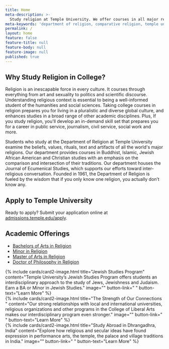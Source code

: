 ```yaml
---
title: Home
meta-description: >-
  Study religion at Temple University. We offer courses in all major religions, with an emphasis on the comparison and intersection of     their traditions. 
meta-keywords: 'department of religion, comparative religion, temple university, buddhist studies, islamic studies, christian studies'
permalink: /
layout: home
feature: false
feature-title: null
feature-body: null
feature-image: null
published: true
---
```

## Why Study Religion in College?
Religion is an inescapable force in every culture. It courses through everything from art and sexuality to politics and scientific discourse. Understanding religious context is essential to being a well-informed student of the humanities and social sciences. Taking college courses in religion prepares you for living in a pluralistic and diverse global culture, and enhances studies in a broad range of other academic disciplines. Plus, If you study religion, you'll develop an in-demand skill set that prepares you for a career in public service, journalism, civil service, social work and more.

Students who study at the Department of Religion at Temple University examine the beliefs, values, rituals, text and artifacts of 
all the world's major religions. Our department provides courses in Buddhist, Islamic, Jewish African American and Christian studies with an emphasis on the comparison and intersection of their traditions. Our department houses the Journal of Ecumenical Studies, which supports our efforts toward inter-religious conversation. Founded in 1961, the Department of Religion is fueled by the wisdom that if you only know one religion, you actually don’t know any. 

## Apply to Temple University
Ready to apply? Submit your application online at [admissions.temple.edu/apply](http://admissions.temple.edu/apply).

## Academic Offerings

- [Bachelors of Arts in Religion](http://bulletin.temple.edu/undergraduate/liberal-arts/religion/ba-religion/)
- [Minor in Religion](http://bulletin.temple.edu/undergraduate/liberal-arts/religion/minor-religion/)
- [Master of Arts in Religion](http://bulletin.temple.edu/graduate/scd/cla/religion-ma/)
- [Doctor of Philosophy in Religion](http://bulletin.temple.edu/graduate/scd/cla/religion-phd/)

<div class="row row-wide">
  <div class="col m12 l4">{% include cards/card2-image.html
    title="Jewish Studies Program"
    content="Temple University’s Jewish Studies Program offers students an interdisciplinary approach to the study of Jews, Jewishness and Judaism. Earn a BA or Minor in Jewish Studies."
    image=""
    button-link=" "
    button-text="Learn More" %}
  </div>
  <div class="row row-wide">
    <div class="col m12 l4">{% include cards/card2-image.html
      title="The Strength of Our Connections "
      content="Our strong relationships with local and international universities, religious organizations and other programs in the College of Liberal Arts makes our interdisciplinary program even stronger."
      image=""
      button-link=" "
      button-text="Learn More" %}
    </div>
    <div class="row row-wide">
      <div class="col m12 l4">{% include cards/card2-image.html
        title="Study Abroad in Dhrangadhra, India"
        content="Explore how religious and secular ideas have found expression in performance arts, the temple, the palace and village traditions in India."
        image=""
        button-link=" "
        button-text="Learn More" %}
      </div>
</div>

